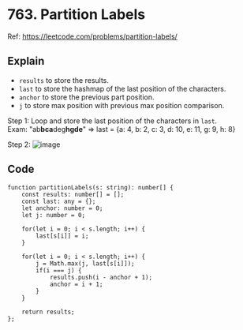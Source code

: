 # 763. Partition Labels
Ref: https://leetcode.com/problems/partition-labels/

## Explain
- `results` to store the results.
- `last` to store the hashmap of the last position of the characters.
- `anchor` to store the previous part position.
- `j` to store max position with previous max position comparison.

Step 1: Loop and store the last position of the characters in `last`.\
Exam: "ab**bca**deg**hgde**" => last = {a: 4, b: 2, c: 3, d: 10, e: 11, g: 9, h: 8}

Step 2:
![image](https://user-images.githubusercontent.com/61721550/159621999-cb4a0677-2816-4b8e-a7e1-9b39af8444cc.png)

## Code
```tsx
function partitionLabels(s: string): number[] {
    const results: number[] = [];
    const last: any = {};
    let anchor: number = 0;
    let j: number = 0;

    for(let i = 0; i < s.length; i++) {
        last[s[i]] = i;
    }

    for(let i = 0; i < s.length; i++) {
        j = Math.max(j, last[s[i]]);
        if(i === j) {
            results.push(i - anchor + 1);
            anchor = i + 1;
        }
    }

    return results;
};
```
